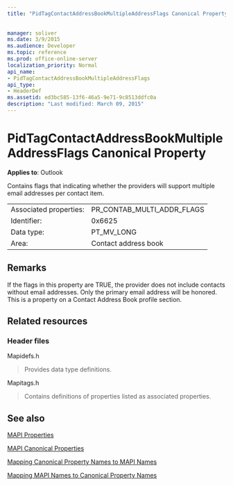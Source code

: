 ```yaml
---
title: "PidTagContactAddressBookMultipleAddressFlags Canonical Property"
 
 
manager: soliver
ms.date: 3/9/2015
ms.audience: Developer
ms.topic: reference
ms.prod: office-online-server
localization_priority: Normal
api_name:
- PidTagContactAddressBookMultipleAddressFlags
api_type:
- HeaderDef
ms.assetid: ed3bc585-13f6-46a5-9e71-9c8513ddfc0a
description: "Last modified: March 09, 2015"
---
```


# PidTagContactAddressBookMultipleAddressFlags Canonical Property

  
  
**Applies to**: Outlook 
  
Contains flags that indicating whether the providers will support multiple email addresses per contact item.
  
|||
|:-----|:-----|
|Associated properties:  <br/> |PR_CONTAB_MULTI_ADDR_FLAGS  <br/> |
|Identifier:  <br/> |0x6625  <br/> |
|Data type:  <br/> |PT_MV_LONG  <br/> |
|Area:  <br/> |Contact address book  <br/> |
   
## Remarks

If the flags in this property are TRUE, the provider does not include contacts without email addresses. Only the primary email address will be honored. This is a property on a Contact Address Book profile section.
  
## Related resources

### Header files

Mapidefs.h
  
> Provides data type definitions.
    
Mapitags.h
  
> Contains definitions of properties listed as associated properties.
    
## See also



[MAPI Properties](mapi-properties.md)
  
[MAPI Canonical Properties](mapi-canonical-properties.md)
  
[Mapping Canonical Property Names to MAPI Names](mapping-canonical-property-names-to-mapi-names.md)
  
[Mapping MAPI Names to Canonical Property Names](mapping-mapi-names-to-canonical-property-names.md)


